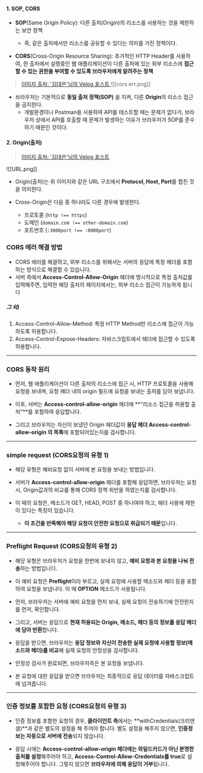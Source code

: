 
#### 1. SOP, CORS

- **SOP**(Same Origin Policy): 다른 출처(Origin)의 리소스를 사용하는 것을 제한하는 보안 정책
	- 즉, 같은 출처에서만 리소스를 공유할 수 있다는 의미를 가진 정책이다.

- **CORS**(Cross-Origin Resource Sharing): 추가적인 HTTP Header를 사용하여, 한 출처에서 실행중인 웹 애플리케이션이 다른 출처에 있는 외부 리소스에 **접근할 수 있는 권한을 부여할 수 있도록 브라우저에게 알려주는 정책**

> [이미지 출처: '김대은'님의 Velog 포스트 ](https://etloveguitar.tistory.com/83)
![[cors err.png]]

- 브라우저는 기본적으로 **동일 출처 정책(SOP)** 을 지켜, 다른 **Origin**의 리소스 접근을 금지한다.
	- 개발환경이나 Postman을 사용하여 API를 테스트할 때는 문제가 없다가, 브라우저 상에서 API를 호출할 때 문제가 발생하는 이유가 브라우저가 SOP를 준수하기 때문인 것이다.

#### 2. Origin(출처)

> [이미지 출처: '김대은'님의 Velog 포스트 ](https://etloveguitar.tistory.com/83)

![[URL.png]]
- Origin(출처)는 위 이미지와 같은 URL 구조에서 **Protocol, Host, Port**를 합친 것을 의미한다.

- Cross-Origin은 다음 중 하나라도 다른 경우에 발생한다.
	- 프로토콜 (`http !== https`)
	- 도메인 (`domain.com !== other-domain.com`)
	- 포트번호 (`:3000port !== :8000port`)


### CORS 에러 해결 방법


- CORS 에러를 해결하고, 외부 리소스를 위해서는 서버의 응답에 특정 헤더를 포함하는 방식으로 해결할 수 있습니다.
- 서버 측에서 **Access-Control-Allow-Origin** 헤더에 명시적으로 특정 출처값를 입력해주면, 입력한 해당 출처의 페이지에서는, 외부 리소스 접근이 가능하게 됩니다

##### **그 외)**


1. Access-Control-Allow-Method: 특정 HTTP Method만 리소스에 접근이 가능하도록 허용합니다.
2. Access-Control-Expose-Headers: 자바스크립트에서 헤더에 접근할 수 있도록 허용합니다.

---

### CORS 동작 원리


- 먼저, 웹 애플리케이션이 다른 출처의 리소스에 접근 시, HTTP 프로토콜을 사용해 요청을 보내며, 요청 헤더 내의 origin 필드에 요청을 보내는 출처를 담아 보냅니다.
    
- 이후, 서버는 **Access-control-allow-origin** 헤더에 **"리소스 접근을 허용할 출처"**를 포함하여 응답합니다.
    
- 그리고 브라우저는 자신이 보냈던 Origin 헤더값이 **응답 헤더 Access-control-allow-origin 의 목록**에 포함되어있는지를 검사합니다.
    

---

### simple request (CORS요청의 유형 1)


- 해당 유형은 예비요청 없이 서버에 본 요청을 보내는 방법입니다.
    
- 서버가 **Access-control-allow-origin** 헤더를 포함해 응답하면, 브라우저는 요청 시, Origin값과의 비교를 통해 CORS 정책 위반을 하였는지를 검사합니다.
    
- 이 때의 요청은, 메소드가 GET, HEAD, POST 중 하나여야 하고, 헤더 사용에 제한이 있다는 특징이 있습니다.
    
    - **이 조건을 만족해야 해당 요청이 안전한 요청으로 취급되기 때문**입니다.

---

### Preflight Request (CORS요청의 유형 2)


- 해당 유형은 브라우저가 요청을 한번에 보내지 않고, **예비 요청과 본 요청을 나눠 전송**하는 방법입니다.
    
- 이 예비 요청은 **Preflight**이라 부르고, 실제 요청에 사용할 메소드와 헤더 등을 포함하여 요청을 보냅니다. 이 때 **OPTION** 메소드가 사용됩니다.
    
- 먼저, 브라우저는 서버에 예비 요청을 먼저 보내, 실제 요청이 전송하기에 안전한지를 먼저, 확인합니다.
    
- 그리고, 서버는 응답으로 **현재 허용되는 Origin, 메소드, 헤더 등의 정보를 응답 헤더에 담아 반환**합니다.
    
- 응답을 받으면, 브라우저는 **응답 정보와 자신이 전송한 실제 요청에 사용할 정보(메소드와 헤더)를 비교**해 실제 요청의 안정성을 검사합니다.
    
- 안정성 검사가 완료되면, 브라우저측은 본 요청을 보냅니다.
    
- 본 요청에 대한 응답을 받으면 브라우저는 최종적으로 응답 데이터를 자바스크립트에 넘겨줍니다.
    

---

### 인증 정보를 포함한 요청 (CORS요청의 유형 3)


- 인증 정보를 포함한 요청의 경우, **클라이언트 측**에서는 **withCredentials(크리덴셜)**과 같은 별도의 설정을 해 주어야 합니다. 별도 설정을 해주지 않으면, **인증정보는 자동으로 서버에 전송**되지 않습니다.
    
- 응답 시에는 **Access-control-allow-origin 헤더에는 와일드카드가 아닌 분명한 출처를 설정**해주어야 하고, **Access-Control-Allow-Credentials를 true**로 설정해주어야 합니다. 그렇지 않으면 **브라우저에 의해 응답이 거부**됩니다.